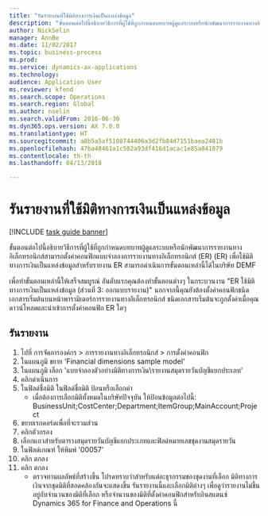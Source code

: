 ```yaml
--- 
title: "รันรายงานที่ใช้มิติทางการเงินเป็นแหล่งข้อมูล"
description: "ขั้นตอนต่อไปนี้อธิบายวิธีการที่ผู้ใช้ที่ถูกกำหนดบทบาทผู้ดูแลระบบหรือนักพัฒนาการรายงานทางอิเล็กทรอนิกส์สามารถตั้งค่าคอนฟิกแบบจำลองการรายงานทางอิเล็กทรอนิกส์ (ER) (ER) เพื่อใช้มิติทางการเงินเป็นแหล่งข้อมูลสำหรับรายงาน ER "
author: NickSelin
manager: AnnBe
ms.date: 11/02/2017
ms.topic: business-process
ms.prod: 
ms.service: dynamics-ax-applications
ms.technology: 
audience: Application User
ms.reviewer: kfend
ms.search.scope: Operations
ms.search.region: Global
ms.author: nselin
ms.search.validFrom: 2016-06-30
ms.dyn365.ops.version: AX 7.0.0
ms.translationtype: HT
ms.sourcegitcommit: a8b5a5af5108744406a3d2fb84d7151baea2481b
ms.openlocfilehash: 47ba48461a1c502a93df416d1acac1e85a841079
ms.contentlocale: th-th
ms.lasthandoff: 04/13/2018

---
```

# <a name="run-a-report-that-uses-financial-dimensions-as-a-data-source"></a>รันรายงานที่ใช้มิติทางการเงินเป็นแหล่งข้อมูล

[!INCLUDE [task guide banner](../../includes/task-guide-banner.md)]

ขั้นตอนต่อไปนี้อธิบายวิธีการที่ผู้ใช้ที่ถูกกำหนดบทบาทผู้ดูแลระบบหรือนักพัฒนาการรายงานทางอิเล็กทรอนิกส์สามารถตั้งค่าคอนฟิกแบบจำลองการรายงานทางอิเล็กทรอนิกส์ (ER) (ER) เพื่อใช้มิติทางการเงินเป็นแหล่งข้อมูลสำหรับรายงาน ER  สามารถดำเนินการขั้นตอนเหล่านี้ได้ในบริษัท DEMF 

เพื่อทำขั้นตอนเหล่านี้ให้เสร็จสมบูรณ์ อันดับแรกคุณต้องทำขั้นตอนต่างๆ ในกระบวนงาน "ER ใช้มิติทางการเงินเป็นแหล่งข้อมูล (ส่วนที่ 3: ออกแบบรายงาน)" นอกจากนี้คุณยังต้องตั้งค่าคอนฟิกชนิดเอกสารเริ่มต้นบนหน้าพารามิเตอร์การรายงานทางอิเล็กทรอนิกส์  ชนิดเอกสารเริ่มต้นจะถูกตั้งค่าเมื่อคุณดาวน์โหลดและนำเข้าการตั้งค่าคอนฟิก ER ใดๆ  


## <a name="run-report"></a>รันรายงาน
1. ไปที่ การจัดการองค์กร > การรายงานทางอิเล็กทรอนิกส์ > การตั้งค่าคอนฟิก
2. ในแผนภูมิ ขยาย 'Financial dimensions sample model'
3. ในแผนภูมิ เลือก 'แบบจำลองตัวอย่างมิติทางการเงิน\รายงานสมุดรายวันบัญชีแยกประเภท'
4. คลิกดำเนินการ
5. ในฟิลด์ชื่อมิติ ในฟิลด์ชื่อมิติ ป้อนหรือเลือกค่า
    * เมื่อต้องการเลือกมิติทั้งหมดในบริษัทปัจจุบัน ให้ป้อนข้อมูลต่อไปนี้: BusinessUnit;CostCenter;Department;ItemGroup;MainAccount;Project  
6. ขยายเรกคอร์ดเพื่อที่จะรวมส่วน
7. คลิกตัวกรอง 
8. เลือกแถวสำหรับตารางสมุดรายวันบัญชีแยกประเภทและฟิลด์หมายเลขชุดงานสมุดรายวัน
9. ในฟิลด์เกณฑ์ ให้พิมพ์ '00057'
10. คลิก ตกลง
11. คลิก ตกลง
    * ตรวจทานผลลัพธ์ที่สร้างขึ้น  โปรดทราบว่าสำหรับแต่ละธุรกรรมของชุดงานที่เลือก มิติทางการเงินจากชุดมิติที่สอดคล้องกันจะแสดงขึ้น  รันรายงานนี้และเลือกมิติต่างๆ เพื่อดูว่ารายงานไม่ขึ้นอยู่กับจำนวนของมิติที่เลือก หรือจำนวนของมิติที่ตั้งค่าคอนฟิกสำหรับอินสแตนซ์ Dynamics 365 for Finance and Operations นี้  


